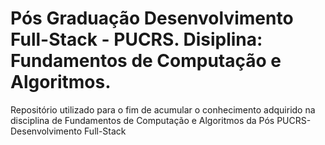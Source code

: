 # Pós Graduação Desenvolvimento Full-Stack - PUCRS. Disiplina: Fundamentos de Computação e Algoritmos.
Repositório utilizado para o fim de acumular o conhecimento adquirido na disciplina de Fundamentos de Computação e Algoritmos da Pós PUCRS-Desenvolvimento Full-Stack
